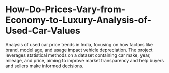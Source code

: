 # How-Do-Prices-Vary-from-Economy-to-Luxury-Analysis-of-Used-Car-Values
Analysis of used car price trends in India, focusing on how factors like brand, model age, and usage impact vehicle depreciation. The project leverages statistical methods on a dataset containing car make, year, mileage, and price, aiming to improve market transparency and help buyers and sellers make informed decisions.
